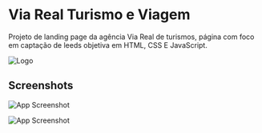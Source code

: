 
# Via Real Turismo e Viagem

Projeto de landing page da agência Via Real de turismos, página com foco em captação de leeds objetiva em HTML, CSS E JavaScript.


![Logo]([https://i.imgur.com/WkBkXZv.png])


## Screenshots

![App Screenshot](https://i.imgur.com/Km9cyRP.png)

![App Screenshot](https://i.imgur.com/q1xgf10.png)

